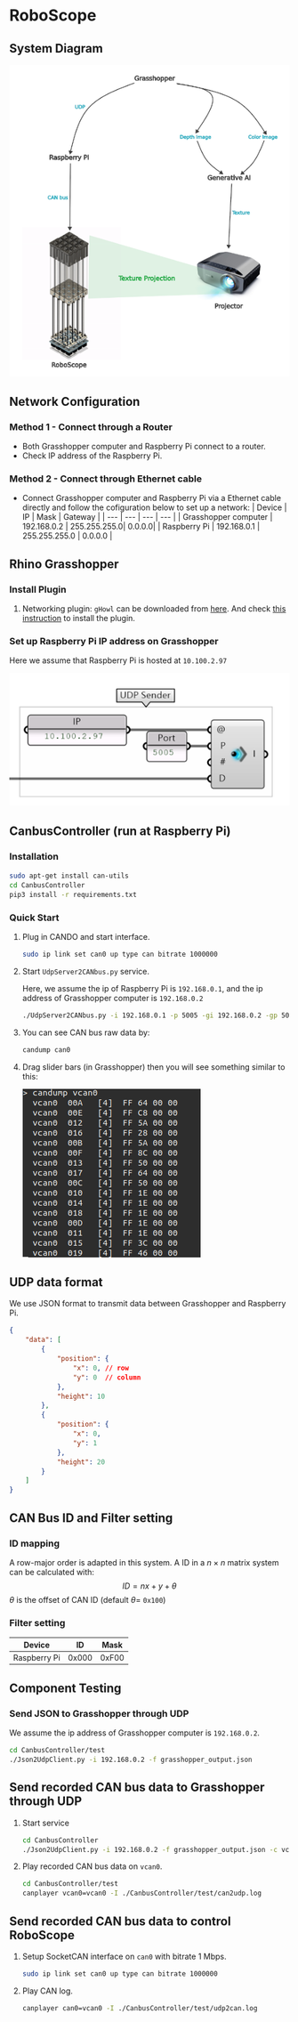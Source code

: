 # RoboScope
## System Diagram
![image](./docs/sys-diagram.png)
## Network Configuration
### Method 1 - Connect through a Router 
- Both Grasshopper computer and Raspberry Pi connect to a router.
- Check IP address of the Raspberry Pi.
### Method 2 - Connect through Ethernet cable  
- Connect Grasshopper computer and Raspberry Pi via a Ethernet cable directly and follow the cofiguration below to set up a network:
  | Device |   IP  |  Mask | Gateway |
  |  ---   |  ---  |  ---  |   ---   |
  | Grasshopper computer | 192.168.0.2 | 255.255.255.0| 0.0.0.0|
  | Raspberry Pi | 192.168.0.1 | 255.255.255.0 | 0.0.0.0 |
## Rhino Grasshopper
### Install Plugin
1. Networking plugin: `gHowl` can be downloaded from [here](https://www.food4rhino.com/en/app/ghowl). And check [this instruction](https://www.food4rhino.com/en/faq#users-install-grasshopper-plugin) to install the plugin.

### Set up Raspberry Pi IP address on Grasshopper
Here we assume that Raspberry Pi is hosted at `10.100.2.97`

![image](./docs//Grasshopper_ip_setup.png)

## CanbusController (run at Raspberry Pi)
### Installation
``` bash
sudo apt-get install can-utils
cd CanbusController
pip3 install -r requirements.txt
```
### Quick Start
1. Plug in CANDO and start interface.
    ``` bash
    sudo ip link set can0 up type can bitrate 1000000
    ```
2. Start `UdpServer2CANbus.py` service.
    
    Here, we assume the ip of Raspberry Pi is `192.168.0.1`, and the ip address of Grasshopper computer is `192.168.0.2`
    ``` bash
    ./UdpServer2CANbus.py -i 192.168.0.1 -p 5005 -gi 192.168.0.2 -gp 5005 -c can0
    ```
3. You can see CAN bus raw data by:
    ``` bash
    candump can0
    ```
4. Drag slider bars (in Grasshopper) then you will see something similar to this:

    ![image](./docs/vcan_test.png)

## UDP data format
We use JSON format to transmit data between Grasshopper and Raspberry Pi.
``` json
{
    "data": [
        {
            "position": {
                "x": 0, // row 
                "y": 0  // column
            },
            "height": 10
        },
        {
            "position": {
                "x": 0,
                "y": 1
            },
            "height": 20
        }
    ]
}
``` 
## CAN Bus ID and Filter setting
### ID mapping 
A row-major order is adapted in this system. 
A ID in a $n\times n$ matrix system can be calculated with: 
$$ID = nx+y+\theta$$
$\theta$ is the offset of CAN ID (default $\theta=$ `0x100`)
### Filter setting
| Device | ID | Mask |
| --- | --- | --- |
| Raspberry Pi | 0x000 | 0xF00 |

## Component Testing 
### Send JSON to Grasshopper through UDP
We assume the ip address of Grasshopper computer is `192.168.0.2`.
``` bash
cd CanbusController/test
./Json2UdpClient.py -i 192.168.0.2 -f grasshopper_output.json
```
## Send recorded CAN bus data to Grasshopper through UDP
1. Start service
    ``` bash
    cd CanbusController
    ./Json2UdpClient.py -i 192.168.0.2 -f grasshopper_output.json -c vcan0
    ```
2. Play recorded CAN bus data on `vcan0`.
    ``` bash
    cd CanbusController/test
    canplayer vcan0=vcan0 -I ./CanbusController/test/can2udp.log
    ```

## Send recorded CAN bus data to control RoboScope
1. Setup SocketCAN interface on `can0` with bitrate 1 Mbps.
    ``` bash
    sudo ip link set can0 up type can bitrate 1000000
    ```
2. Play CAN log.    
    ``` bash
    canplayer can0=vcan0 -I ./CanbusController/test/udp2can.log
    ```
